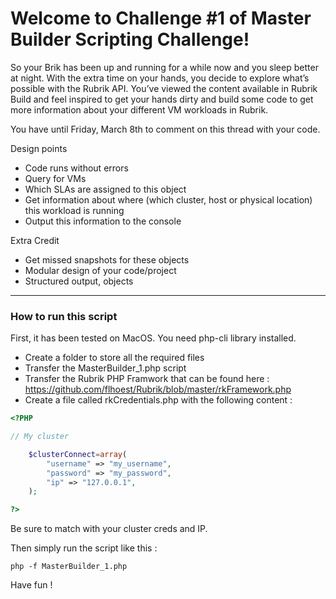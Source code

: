# Welcome to Challenge #1 of Master Builder Scripting Challenge!
So your Brik has been up and running for a while now and you sleep better at night. With the extra time on your hands, you decide to explore what’s possible with the Rubrik API. You’ve viewed the content available in Rubrik Build and feel inspired to get your hands dirty and build some code to get more information about your different VM workloads in Rubrik.

You have until Friday, March 8th to comment on this thread with your code.

Design points
* Code runs without errors
* Query for VMs
* Which SLAs are assigned to this object
* Get information about where (which cluster, host or physical location) this workload is running
* Output this information to the console

Extra Credit
* Get missed snapshots for these objects
* Modular design of your code/project
* Structured output, objects

---

### How to run this script

First, it has been tested on MacOS. You need php-cli library installed.
* Create a folder to store all the required files
* Transfer the MasterBuilder_1.php script
* Transfer the Rubrik PHP Framwork that can be found here : https://github.com/flhoest/Rubrik/blob/master/rkFramework.php
* Create a file called rkCredentials.php with the following content : 

```php
<?PHP

// My cluster

	$clusterConnect=array(
		"username" => "my_username",
		"password" => "my_password",
		"ip" => "127.0.0.1",
	);

?>
```

Be sure to match with your cluster creds and IP.

Then simply run the script like this : 

```
php -f MasterBuilder_1.php
```

Have fun !

